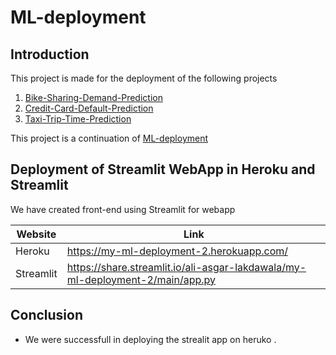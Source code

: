 # ML-deployment

## Introduction

This project is made for the deployment of the following projects 
1) [Bike-Sharing-Demand-Prediction](https://github.com/Ali-Asgar-Lakdawala/Bike-Sharing-Demand-Prediction)
2) [Credit-Card-Default-Prediction](https://github.com/Ali-Asgar-Lakdawala/Credit-Card-Default-Prediction)
3) [Taxi-Trip-Time-Prediction](https://github.com/Ali-Asgar-Lakdawala/-Taxi-Trip-Time-Prediction-)

This project is a continuation of [ML-deployment](https://github.com/Ali-Asgar-Lakdawala/ML-deployment)

## Deployment of Streamlit WebApp in Heroku and Streamlit

We have created front-end using Streamlit for webapp



| Website | Link |
| ------ | ------ |
| Heroku | https://my-ml-deployment-2.herokuapp.com/ |
| Streamlit | https://share.streamlit.io/ali-asgar-lakdawala/my-ml-deployment-2/main/app.py|

## Conclusion

* We were successfull in deploying the strealit app on heruko .
